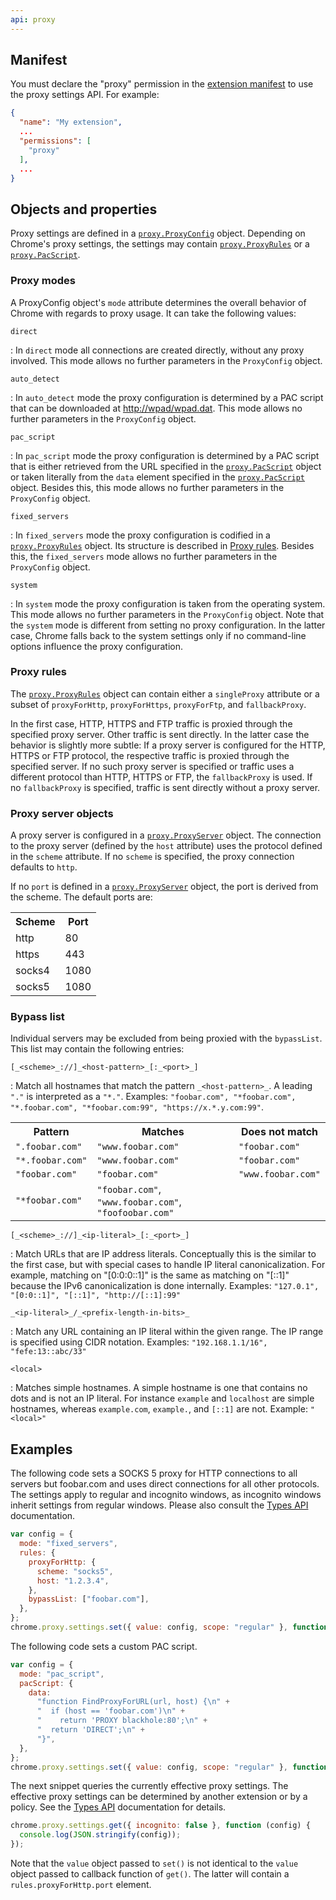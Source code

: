 ```yaml
---
api: proxy
---
```


## Manifest

You must declare the "proxy" permission in the [extension manifest][1] to use the proxy settings
API. For example:

```json
{
  "name": "My extension",
  ...
  "permissions": [
    "proxy"
  ],
  ...
}
```

## Objects and properties

Proxy settings are defined in a [`proxy.ProxyConfig`][2] object. Depending on Chrome's proxy settings,
the settings may contain [`proxy.ProxyRules`][3] or a [`proxy.PacScript`][4].

### Proxy modes

A ProxyConfig object's `mode` attribute determines the overall behavior of Chrome with regards to
proxy usage. It can take the following values:

`direct`

: In `direct` mode all connections are created directly, without any proxy involved. This mode allows
no further parameters in the `ProxyConfig` object.

`auto_detect`

: In `auto_detect` mode the proxy configuration is determined by a PAC script that can be downloaded
at [http://wpad/wpad.dat][5]. This mode allows no further parameters in the `ProxyConfig` object.

`pac_script`

: In `pac_script` mode the proxy configuration is determined by a PAC script that is either retrieved
from the URL specified in the [`proxy.PacScript`][6] object or taken literally from the `data` element
specified in the [`proxy.PacScript`][7] object. Besides this, this mode allows no further parameters
in the `ProxyConfig` object.

`fixed_servers`

: In `fixed_servers` mode the proxy configuration is codified in a [`proxy.ProxyRules`][8] object. Its
structure is described in [Proxy rules][9]. Besides this, the `fixed_servers` mode allows no further
parameters in the `ProxyConfig` object.

`system`

: In `system` mode the proxy configuration is taken from the operating system. This mode allows no
further parameters in the `ProxyConfig` object. Note that the `system` mode is different from
setting no proxy configuration. In the latter case, Chrome falls back to the system settings only if
no command-line options influence the proxy configuration.

### Proxy rules

The [`proxy.ProxyRules`][10] object can contain either a `singleProxy` attribute or a subset of
`proxyForHttp`, `proxyForHttps`, `proxyForFtp`, and `fallbackProxy`.

In the first case, HTTP, HTTPS and FTP traffic is proxied through the specified proxy server. Other
traffic is sent directly. In the latter case the behavior is slightly more subtle: If a proxy server
is configured for the HTTP, HTTPS or FTP protocol, the respective traffic is proxied through the
specified server. If no such proxy server is specified or traffic uses a different protocol than
HTTP, HTTPS or FTP, the `fallbackProxy` is used. If no `fallbackProxy` is specified, traffic is sent
directly without a proxy server.

### Proxy server objects

A proxy server is configured in a [`proxy.ProxyServer`][11] object. The connection to the proxy server
(defined by the `host` attribute) uses the protocol defined in the `scheme` attribute. If no
`scheme` is specified, the proxy connection defaults to `http`.

If no `port` is defined in a [`proxy.ProxyServer`][12] object, the port is derived from the scheme.
The default ports are:

<table><tbody><tr><th>Scheme</th><th>Port</th></tr><tr><td>http</td><td>80</td></tr><tr><td>https</td><td>443</td></tr><tr><td>socks4</td><td>1080</td></tr><tr><td>socks5</td><td>1080</td></tr></tbody></table>

### Bypass list

Individual servers may be excluded from being proxied with the `bypassList`. This list may contain
the following entries:

`[_<scheme>_://]_<host-pattern>_[:_<port>_]`

: Match all hostnames that match the pattern `_<host-pattern>_`. A leading `"."` is interpreted as a
`"*."`.
Examples: `"foobar.com", "*foobar.com", "*.foobar.com", "*foobar.com:99", "https://x.*.y.com:99"`.

  <table><tbody><tr><th>Pattern</th><th>Matches</th><th>Does not match</th></tr><tr><td><code>".foobar.com"</code></td><td><code>"www.foobar.com"</code></td><td><code>"foobar.com"</code></td></tr><tr><td><code>"*.foobar.com"</code></td><td><code>"www.foobar.com"</code></td><td><code>"foobar.com"</code></td></tr><tr><td><code>"foobar.com"</code></td><td><code>"foobar.com"</code></td><td><code>"www.foobar.com"</code></td></tr><tr><td><code>"*foobar.com"</code></td><td><code>"foobar.com"</code>, <code>"www.foobar.com"</code>, <code>"foofoobar.com"</code></td><td></td></tr></tbody></table>

`[_<scheme>_://]_<ip-literal>_[:_<port>_]`

: Match URLs that are IP address literals.
Conceptually this is the similar to the first case, but with special cases to handle IP literal
canonicalization. For example, matching on "\[0:0:0::1\]" is the same as matching on "\[::1\]"
because the IPv6 canonicalization is done internally.
Examples: `"127.0.1", "[0:0::1]", "[::1]", "http://[::1]:99"`

`_<ip-literal>_/_<prefix-length-in-bits>_`

: Match any URL containing an IP literal within the given range. The IP range is specified using CIDR
notation.
Examples: `"192.168.1.1/16", "fefe:13::abc/33"`

`<local>`

: Matches simple hostnames. A simple hostname is one that contains no dots and is not an IP literal.
For instance `example` and `localhost` are simple hostnames, whereas `example.com`, `example.`, and
`[::1]` are not.
Example: `"<local>"`

## Examples

The following code sets a SOCKS 5 proxy for HTTP connections to all servers but foobar.com and uses
direct connections for all other protocols. The settings apply to regular and incognito windows, as
incognito windows inherit settings from regular windows. Please also consult the [Types API][13]
documentation.

```js
var config = {
  mode: "fixed_servers",
  rules: {
    proxyForHttp: {
      scheme: "socks5",
      host: "1.2.3.4",
    },
    bypassList: ["foobar.com"],
  },
};
chrome.proxy.settings.set({ value: config, scope: "regular" }, function () {});
```

The following code sets a custom PAC script.

```js
var config = {
  mode: "pac_script",
  pacScript: {
    data:
      "function FindProxyForURL(url, host) {\n" +
      "  if (host == 'foobar.com')\n" +
      "    return 'PROXY blackhole:80';\n" +
      "  return 'DIRECT';\n" +
      "}",
  },
};
chrome.proxy.settings.set({ value: config, scope: "regular" }, function () {});
```

The next snippet queries the currently effective proxy settings. The effective proxy settings can be
determined by another extension or by a policy. See the [Types API][14] documentation for details.

```js
chrome.proxy.settings.get({ incognito: false }, function (config) {
  console.log(JSON.stringify(config));
});
```

Note that the `value` object passed to `set()` is not identical to the `value` object passed to
callback function of `get()`. The latter will contain a `rules.proxyForHttp.port` element.

[1]: /docs/extensions/mv2/tabs
[2]: #type-ProxyConfig
[3]: #type-ProxyRules
[4]: #type-PacScript
[5]: http://wpad/wpad.dat
[6]: #type-PacScript
[7]: #type-PacScript
[8]: #type-ProxyRules
[9]: #proxy_rules
[10]: #type-ProxyRules
[11]: #type-ProxyServer
[12]: #type-ProxyServer
[13]: /docs/extensions/types#ChromeSetting
[14]: /docs/extensions/types#ChromeSetting
